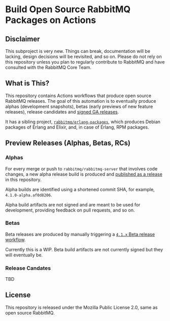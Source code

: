 # Build Open Source RabbitMQ Packages on Actions

## Disclaimer

This subproject is very new. Things can break, documentation will be lacking,
design decisions will be revisited, and so on. Please do not rely on this repository
unless you plan to regularly contribute to RabbitMQ and have consulted with the RabbitMQ Core Team.

## What is This?

This repository contains Actions workflows that produce open source RabbitMQ releases. The goal of this
automation is to eventually produce alphas (development snapshots), betas (early previews of new feature releases),
release candidates and [signed GA releases](https://github.com/rabbitmq/rabbitmq-server/releases).

It has a sibling project, [`rabbitmq/erlang-packages`](https://github.com/rabbitmq/erlang-packages), which produces
Debian packages of Erlang and Elixir, and, in case of Erlang, RPM packages.


## Preview Releases (Alphas, Betas, RCs)

### Alphas

For every merge or push to `rabbitmq/rabbitmq-server` that involves code changes, a new alpha
release build is produced and [published as a release](https://github.com/rabbitmq/server-packages/releases) in this repository.

Alpha builds are identified using a shortened commit SHA, for example, `4.1.0-alpha.af0d8206`.

Alpha build artifacts are not signed and are meant to be used for development, providing feedback on pull requests,
and so on.

### Betas

Beta releases are produced by manually triggering a [`4.1.x` Beta release workflow](https://github.com/rabbitmq/server-packages/actions/workflows/4.1.x-beta-release.yml).

Currently this is a WIP. Beta build artifacts are not currently signed but
they will eventually be.

### Release Candates

TBD


## License

This repository is released under the Mozilla Public License 2.0,
same as open source RabbitMQ.
